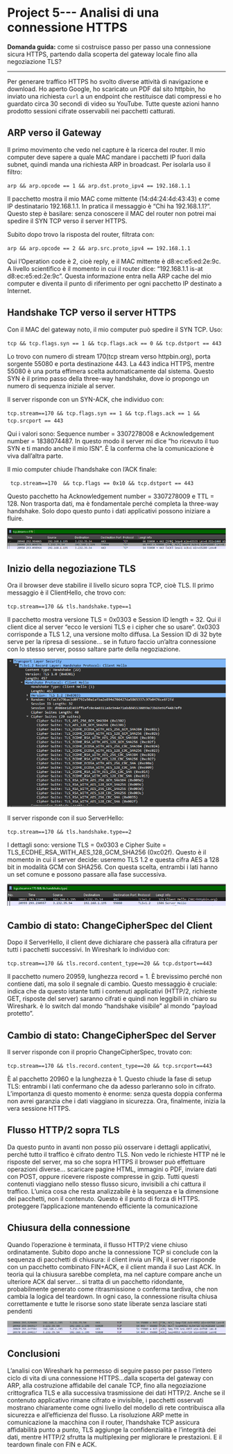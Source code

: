 # Project 5--- Analisi di una connessione HTTPS 

**Domanda guida:** come si costruisce passo per passo una connessione sicura HTTPS, partendo dalla scoperta del gateway locale fino alla negoziazione TLS?

---
Per generare traffico HTTPS ho svolto diverse attività di navigazione e download. Ho aperto Google, ho scaricato un PDF dal sito httpbin, ho inviato una richiesta `curl` a un endpoint che restituisce dati compressi e ho guardato circa 30 secondi di video su YouTube. Tutte queste azioni hanno prodotto sessioni cifrate osservabili nei pacchetti catturati.

## ARP verso il Gateway

Il primo movimento che vedo nel capture è la ricerca del router. Il mio computer deve sapere a quale MAC mandare i pacchetti IP fuori dalla subnet, quindi manda una richiesta ARP in broadcast. Per isolarla uso il filtro:

`arp && arp.opcode == 1 && arp.dst.proto_ipv4 == 192.168.1.1`

Il pacchetto mostra il mio MAC come mittente (14\:d4:24:4d:43:43) e come IP destinatario 192.168.1.1. In pratica il messaggio è “Chi ha 192.168.1.1?”. Questo step è basilare: senza conoscere il MAC del router non potrei mai spedire il SYN TCP verso il server HTTPS.

Subito dopo trovo la risposta del router, filtrata con:

`arp && arp.opcode == 2 && arp.src.proto_ipv4 == 192.168.1.1`

Qui l’Operation code è 2, cioè reply, e il MAC mittente è d8\:ec\:e5\:ed:2e:9c. A livello scientifico è il momento in cui il router dice: “192.168.1.1 is-at d8\:ec\:e5\:ed:2e:9c”. Questa informazione entra nella ARP cache del mio computer e diventa il punto di riferimento per ogni pacchetto IP destinato a Internet.



## Handshake TCP verso il server HTTPS

Con il MAC del gateway noto, il mio computer può spedire il SYN TCP. Uso:

`tcp && tcp.flags.syn == 1 && tcp.flags.ack == 0 && tcp.dstport == 443`

Lo trovo con numero di stream 170(tcp stream verso httpbin.org), porta sorgente 55080 e porta destinazione 443. La 443 indica HTTPS, mentre 55080 è una porta effimera scelta automaticamente dal sistema. Questo SYN è il primo passo della three-way handshake, dove io propongo un numero di sequenza iniziale al server.

Il server risponde con un SYN-ACK, che individuo con:

`tcp.stream==170 && tcp.flags.syn == 1 && tcp.flags.ack == 1 && tcp.srcport == 443`

Qui i valori sono: Sequence number = 3307278008 e Acknowledgement number = 1838074487. In questo modo il server mi dice “ho ricevuto il tuo SYN e ti mando anche il mio ISN”. È la conferma che la comunicazione è viva dall’altra parte.

Il mio computer chiude l’handshake con l’ACK finale:

` tcp.stream==170  && tcp.flags == 0x10 && tcp.dstport == 443`

Questo pacchetto ha Acknowledgement number = 3307278009 e TTL = 128. Non trasporta dati, ma è fondamentale perché completa la three-way handshake. Solo dopo questo punto i dati applicativi possono iniziare a fluire.
 
![ ](../images/web/20.png)


## Inizio della negoziazione TLS

Ora il browser deve stabilire il livello sicuro sopra TCP, cioè TLS. Il primo messaggio è il ClientHello, che trovo con:

`tcp.stream==170 && tls.handshake.type==1`

Il pacchetto mostra versione TLS = 0x0303 e Session ID length = 32. Qui il client dice al server “ecco le versioni TLS e i cipher che so usare”. 0x0303 corrisponde a TLS 1.2, una versione molto diffusa. La Session ID di 32 byte serve per la ripresa di sessione... se in futuro faccio un’altra connessione con lo stesso server, posso saltare parte della negoziazione.
 

![ ](../images/web/21.png)

Il server risponde con il suo ServerHello:

`tcp.stream==170 && tls.handshake.type==2`

I dettagli sono: versione TLS = 0x0303 e Cipher Suite = TLS\_ECDHE\_RSA\_WITH\_AES\_128\_GCM\_SHA256 (0xc02f). Questo è il momento in cui il server decide: useremo TLS 1.2 e questa cifra AES a 128 bit in modalità GCM con SHA256. Con questa scelta, entrambi i lati hanno un set comune e possono passare alla fase successiva.
 
![ ](../images/web/22.png)


## Cambio di stato: ChangeCipherSpec del Client

Dopo il ServerHello, il client deve dichiarare che passerà alla cifratura per tutti i pacchetti successivi. In Wireshark lo individuo con:

`tcp.stream==170 && tls.record.content_type==20 && tcp.dstport==443`

Il pacchetto numero 20959, lunghezza record = 1. È brevissimo perché non contiene dati, ma solo il segnale di cambio. Questo messaggio è cruciale: indica che da questo istante tutti i contenuti applicativi (HTTP/2, richieste GET, risposte del server) saranno cifrati e quindi non leggibili in chiaro su Wireshark. è lo switch dal mondo “handshake visibile” al mondo “payload protetto”.



## Cambio di stato: ChangeCipherSpec del Server

Il server risponde con il proprio ChangeCipherSpec, trovato con:

`tcp.stream==170 && tls.record.content_type==20 && tcp.srcport==443`

È al pacchetto 20960 e la lunghezza è 1. Questo chiude la fase di setup TLS: entrambi i lati confermano che da adesso parleranno solo in cifrato. L’importanza di questo momento è enorme: senza questa doppia conferma non avrei garanzia che i dati viaggiano in sicurezza. Ora, finalmente, inizia la vera sessione HTTPS.



## Flusso HTTP/2 sopra TLS

Da questo punto in avanti non posso più osservare i dettagli applicativi, perché tutto il traffico è cifrato dentro TLS. Non vedo le richieste HTTP né le risposte del server, ma so che sopra HTTPS il browser può effettuare operazioni diverse... scaricare pagine HTML, immagini o PDF, inviare dati con POST, oppure ricevere risposte compresse in gzip. Tutti questi contenuti viaggiano nello stesso flusso sicuro, invisibili a chi cattura il traffico. L’unica cosa che resta analizzabile è la sequenza e la dimensione dei pacchetti, non il contenuto. Questo è il punto di forza di HTTPS. proteggere l’applicazione mantenendo efficiente la comunicazione

## Chiusura della connessione

Quando l’operazione è terminata, il flusso HTTP/2 viene chiuso ordinatamente. Subito dopo anche la connessione TCP si conclude con la sequenza di pacchetti di chiusura: il client invia un FIN, il server risponde con un pacchetto combinato FIN+ACK, e il client manda il suo Last ACK. In teoria qui la chiusura sarebbe completa, ma nel capture compare anche un ulteriore ACK dal server... si tratta di un pacchetto ridondante, probabilmente generato come ritrasmissione o conferma tardiva, che non cambia la logica del teardown. In ogni caso, la connessione risulta chiusa correttamente e tutte le risorse sono state liberate senza lasciare stati pendenti
 

![ ](../images/web/23.png)


## Conclusioni

L’analisi con Wireshark ha permesso di seguire passo per passo l’intero ciclo di vita di una connessione HTTPS...dalla scoperta del gateway con ARP, alla costruzione affidabile del canale TCP, fino alla negoziazione crittografica TLS e alla successiva trasmissione dei dati HTTP/2. Anche se il contenuto applicativo rimane cifrato e invisibile, i pacchetti osservati mostrano chiaramente come ogni livello del modello di rete contribuisca alla sicurezza e all’efficienza del flusso.
La risoluzione ARP mette in comunicazione la macchina con il router, l’handshake TCP assicura affidabilità punto a punto, TLS aggiunge la confidenzialità e l’integrità dei dati, mentre HTTP/2 sfrutta la multiplexing per migliorare le prestazioni. E il teardown finale con FIN e ACK.

